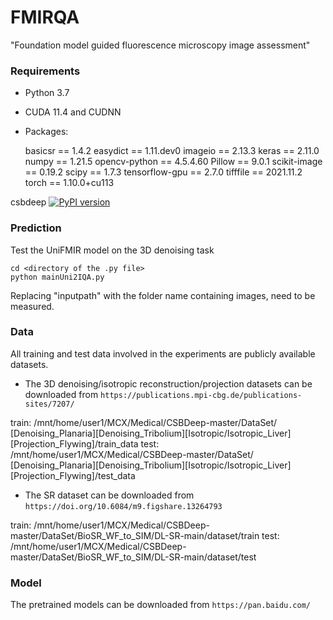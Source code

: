 # FMIRQA
"Foundation model guided fluorescence microscopy image assessment"

### Requirements
* Python 3.7
* CUDA 11.4 and CUDNN 
* Packages: 
  
  basicsr          ==          1.4.2
  easydict         ==          1.11.dev0
  imageio          ==          2.13.3
  keras            ==          2.11.0
  numpy            ==          1.21.5
  opencv-python    ==          4.5.4.60
  Pillow           ==          9.0.1
  scikit-image     ==          0.19.2
  scipy            ==          1.7.3
  tensorflow-gpu   ==          2.7.0
  tifffile         ==          2021.11.2
  torch            ==          1.10.0+cu113
  
csbdeep [![PyPI version](https://badge.fury.io/py/csbdeep.svg)](https://pypi.org/project/csbdeep)


### Prediction
Test the UniFMIR model on the 3D denoising task

```
cd <directory of the .py file>
python mainUni2IQA.py
```
Replacing "inputpath" with the folder name containing images, need to be measured.
  


### Data
All training and test data involved in the experiments are publicly available datasets. 

* The 3D denoising/isotropic reconstruction/projection datasets can be downloaded from `https://publications.mpi-cbg.de/publications-sites/7207/`

train: /mnt/home/user1/MCX/Medical/CSBDeep-master/DataSet/
[Denoising_Planaria][Denoising_Tribolium][Isotropic/Isotropic_Liver][Projection_Flywing]/train_data
test: /mnt/home/user1/MCX/Medical/CSBDeep-master/DataSet/
[Denoising_Planaria][Denoising_Tribolium][Isotropic/Isotropic_Liver][Projection_Flywing]/test_data

* The SR dataset can be downloaded from `https://doi.org/10.6084/m9.figshare.13264793`

train: /mnt/home/user1/MCX/Medical/CSBDeep-master/DataSet/BioSR_WF_to_SIM/DL-SR-main/dataset/train
test: /mnt/home/user1/MCX/Medical/CSBDeep-master/DataSet/BioSR_WF_to_SIM/DL-SR-main/dataset/test

### Model
The pretrained models can be downloaded from `https://pan.baidu.com/`

